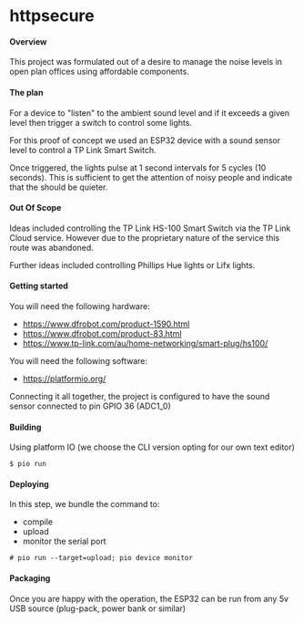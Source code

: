 # httpsecure

#### Overview
This project was formulated out of a desire to manage the noise levels in open plan offices using affordable components.

#### The plan
For a device to "listen" to the ambient sound level and if it exceeds a given level then trigger a switch to control some lights.

For this proof of concept we used an ESP32 device with a sound sensor level to control a TP Link Smart Switch.

Once triggered, the lights pulse at 1 second intervals for 5 cycles (10 seconds). This is sufficient to get the attention of noisy people and indicate that the should be quieter.

#### Out Of Scope
Ideas included controlling the TP Link HS-100 Smart Switch via the TP Link Cloud service. However due to the proprietary nature of the service this route was abandoned.

Further ideas included controlling Phillips Hue lights or Lifx lights.

#### Getting started
You will need the following hardware:
* https://www.dfrobot.com/product-1590.html
* https://www.dfrobot.com/product-83.html
* https://www.tp-link.com/au/home-networking/smart-plug/hs100/

You will need the following software:
* https://platformio.org/

Connecting it all together, the project is configured to have the sound sensor connected to pin GPIO 36 (ADC1_0)

#### Building
Using platform IO (we choose the CLI version opting for our own text editor)
```
$ pio run
```

#### Deploying
In this step, we bundle the command to:
 * compile
 * upload
 * monitor the serial port
```
# pio run --target=upload; pio device monitor
```

#### Packaging
Once you are happy with the operation, the ESP32 can be run from any 5v USB source (plug-pack, power bank or similar)

